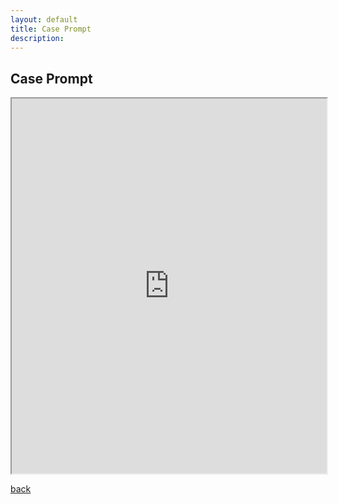```yaml
---
layout: default
title: Case Prompt
description:
---
```


## Case Prompt

<iframe src="https://drive.google.com/file/d/1QKc_zYjZsuck42_F-8uqEveue8MvEId7/preview" width="100%" height="600"></iframe>



[back](./)
